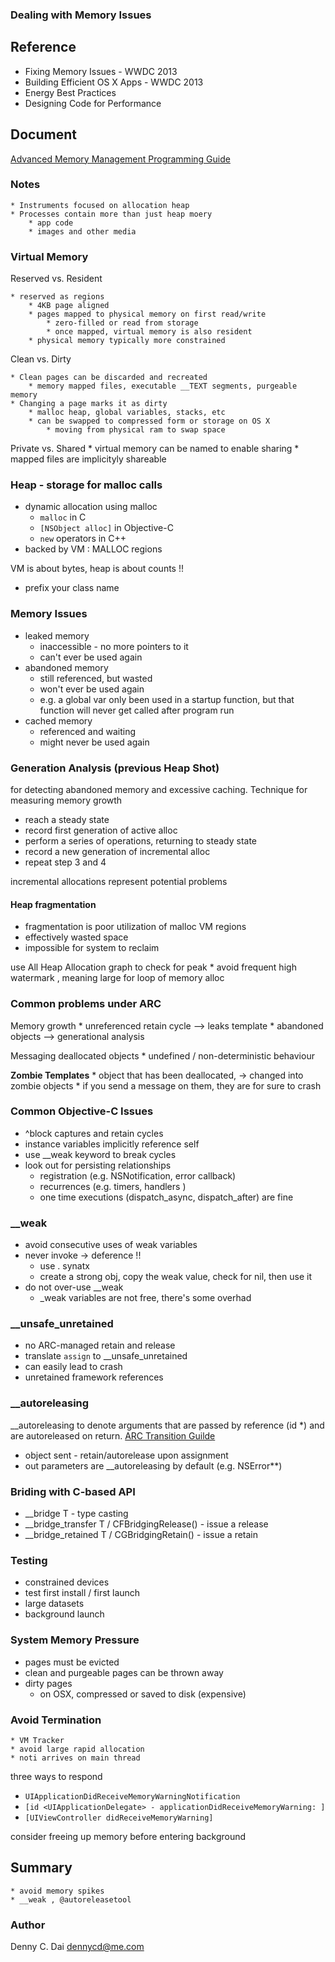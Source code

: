 ### Dealing with Memory Issues

## Reference 

* Fixing Memory Issues - WWDC 2013 
* Building Efficient OS X Apps  - WWDC 2013
* Energy Best Practices 
* Designing Code for Performance

## Document 

[Advanced Memory Management Programming Guide](https://developer.apple.com/library/ios/documentation/Cocoa/Conceptual/MemoryMgmt/Articles/MemoryMgmt.html#//apple_ref/doc/uid/10000011i)

### Notes 
    * Instruments focused on allocation heap 
    * Processes contain more than just heap moery 
        * app code
        * images and other media    
        
        
### Virtual Memory 

Reserved vs. Resident

    * reserved as regions 
        * 4KB page aligned 
        * pages mapped to physical memory on first read/write 
            * zero-filled or read from storage 
            * once mapped, virtual memory is also resident 
        * physical memory typically more constrained 

Clean vs. Dirty

    * Clean pages can be discarded and recreated 
        * memory mapped files, executable __TEXT segments, purgeable memory 
    * Changing a page marks it as dirty
        * malloc heap, global variables, stacks, etc 
        * can be swapped to compressed form or storage on OS X
            * moving from physical ram to swap space
            
Private vs. Shared 
    * virtual memory can be named to enable sharing 
    * mapped files are implicityly shareable 
    
    
    
### Heap  - storage for malloc calls 

* dynamic allocation using malloc
    * `malloc` in C
    * `[NSObject alloc]` in Objective-C
    * `new` operators in C++
* backed by VM : MALLOC regions 

VM is about bytes, heap is about counts !!

* prefix your class name


### Memory Issues

* leaked memory 
    * inaccessible - no more pointers to it 
    * can't ever be used again
* abandoned memory 
    * still referenced, but wasted
    * won't ever be used again
    * e.g. a global var only been used in a startup function, but that function will never get called after program run 
* cached memory 
    * referenced and waiting 
    * might never be used again
    
    
### Generation Analysis (previous Heap Shot)
for detecting abandoned memory and excessive caching. Technique for measuring memory growth 

* reach a steady state
* record first generation of active alloc
* perform a series of operations, returning to steady state
* record a new generation of incremental alloc
* repeat step 3 and 4

incremental allocations represent potential problems 


#### Heap fragmentation 
* fragmentation is poor utilization of malloc VM regions 
* effectively wasted space
* impossible for system to reclaim

use All Heap Allocation graph to check for peak 
    * avoid frequent high watermark , meaning large for loop of memory alloc 
    
    
### Common problems under ARC
    
Memory growth
    * unreferenced retain cycle --> leaks template
    * abandoned objects --> generational analysis 

Messaging deallocated objects 
    * undefined / non-deterministic behaviour 

__Zombie Templates__
    * object that has been deallocated, -> changed into zombie objects
    * if you send a message on them, they are for sure to crash 
    

### Common Objective-C Issues 

* ^block captures and retain cycles 
* instance variables implicitly reference self 
* use __weak keyword to break cycles 
* look out for persisting relationships 
    * registration (e.g. NSNotification, error callback)
    * recurrences (e.g. timers, handlers )
    * one time executions (dispatch_async, dispatch_after) are fine



### __weak

* avoid consecutive uses of weak variables 
* never invoke -> deference !!
    * use . synatx
    * create a strong obj, copy the weak value, check for nil, then use it 
* do not over-use __weak 
    * _weak variables are not free, there's some overhad 
    
### __unsafe_unretained 

* no ARC-managed retain and release 
* translate `assign` to __unsafe_unretained 
* can easily lead to crash 
* unretained framework references 

### __autoreleasing 

__autoreleasing to denote arguments that are passed by reference (id *) and are autoreleased on return. [ARC Transition Guilde](http://developer.apple.com/library/mac/#releasenotes/ObjectiveC/RN-TransitioningToARC/Introduction/Introduction.html)


* object sent - retain/autorelease upon assignment 
* out parameters are __autoreleasing by default (e.g. NSError**)

### Briding with C-based API 

* __bridge T - type casting 
* __bridge_transfer T / CFBridgingRelease() - issue a release 
* __bridge_retained T / CGBridgingRetain() - issue a retain


### Testing 
* constrained devices 
* test first install  / first launch 
* large datasets 
* background launch 


### System Memory Pressure 
 * pages must be evicted 
 * clean and purgeable pages can be thrown away 
 * dirty pages 
    * on OSX, compressed or saved to disk (expensive)
 
### Avoid Termination
    * VM Tracker 
    * avoid large rapid allocation
    * noti arrives on main thread 
    
three ways to respond 

* `UIApplicationDidReceiveMemoryWarningNotification`
* `[id <UIApplicationDelegate> - applicationDidReceiveMemoryWarning: ]`
* `[UIViewController didReceiveMemoryWarning]`

consider freeing up memory before entering background 

## Summary 
    * avoid memory spikes
    * __weak , @autoreleasetool

### Author 
Denny C. Dai <dennycd@me.com>
